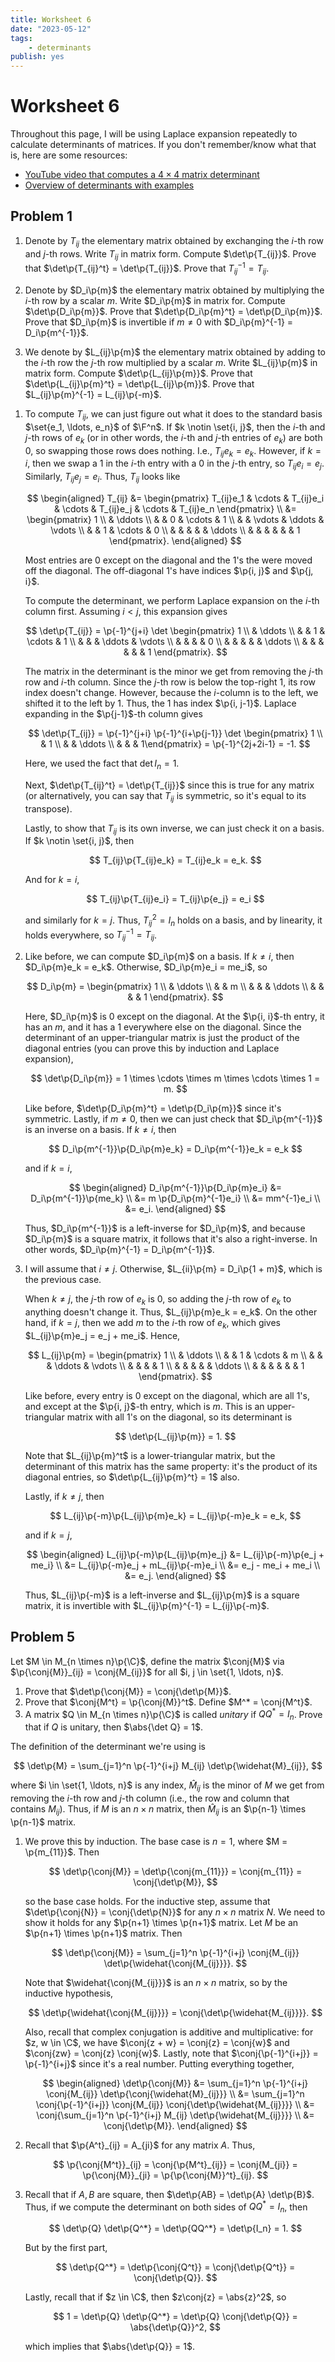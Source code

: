 ```yaml
---
title: Worksheet 6
date: "2023-05-12"
tags:
    - determinants
publish: yes
---
```


# Worksheet 6

Throughout this page, I will be using Laplace expansion repeatedly to calculate determinants of matrices. If you don't remember/know what that is, here are some resources:

-   [YouTube video that computes a $4 \times 4$ matrix determinant](https://www.youtube.com/watch?v=fWzUwrt1Z0s)
-   [Overview of determinants with examples](https://math.libretexts.org/Courses/Community_College_of_Denver/MAT_2562_Differential_Equations_with_Linear_Algebra/12%3A_Matrices_and_Determinants/12.08%3A_Basic_Techniques_of_Determinants)

## Problem 1

1. Denote by $T_{ij}$ the elementary matrix obtained by exchanging the $i$-th row and $j$-th rows. Write $T_{ij}$ in matrix form. Compute $\det\p{T_{ij}}$. Prove that $\det\p{T_{ij}^t} = \det\p{T_{ij}}$. Prove that $T_{ij}^{-1} = T_{ij}$.

2. Denote by $D_i\p{m}$ the elementary matrix obtained by multiplying the $i$-th row by a scalar $m$. Write $D_i\p{m}$ in matrix for. Compute $\det\p{D_i\p{m}}$. Prove that $\det\p{D_i\p{m}^t} = \det\p{D_i\p{m}}$. Prove that $D_i\p{m}$ is invertible if $m \neq 0$ with $D_i\p{m}^{-1} = D_i\p{m^{-1}}$.

3. We denote by $L_{ij}\p{m}$ the elementary matrix obtained by adding to the $i$-th row the $j$-th row multiplied by a scalar $m$. Write $L_{ij}\p{m}$ in matrix form. Compute $\det\p{L_{ij}\p{m}}$. Prove that $\det\p{L_{ij}\p{m}^t} = \det\p{L_{ij}\p{m}}$. Prove that $L_{ij}\p{m}^{-1} = L_{ij}\p{-m}$.

<solution>

1. To compute $T_{ij}$, we can just figure out what it does to the standard basis $\set{e_1, \ldots, e_n}$ of $\F^n$. If $k \notin \set{i, j}$, then the $i$-th and $j$-th rows of $e_k$ (or in other words, the $i$-th and $j$-th entries of $e_k$) are both $0$, so swapping those rows does nothing. I.e., $T_{ij} e_k = e_k$. However, if $k = i$, then we swap a $1$ in the $i$-th entry with a $0$ in the $j$-th entry, so $T_{ij} e_i = e_j$. Similarly, $T_{ij} e_j = e_i$. Thus, $T_{ij}$ looks like

    $$
    \begin{aligned}
      T_{ij}
        &= \begin{pmatrix}
             T_{ij}e_1 & \cdots & T_{ij}e_i & \cdots & T_{ij}e_j & \cdots & T_{ij}e_n
           \end{pmatrix} \\
        &= \begin{pmatrix}
              1 \\
              & \ddots \\
              & & 0 & \cdots & 1 \\
              & & \vdots & \ddots & \vdots  \\
              & & 1 & \cdots & 0 \\
              & & & & & \ddots \\
              & & & & & & 1
           \end{pmatrix}.
    \end{aligned}
    $$

    Most entries are $0$ except on the diagonal and the $1$'s the were moved off the diagonal. The off-diagonal $1$'s have indices $\p{i, j}$ and $\p{j, i}$.

    To compute the determinant, we perform Laplace expansion on the $i$-th column first. Assuming $i < j$, this expansion gives

    $$
    \det\p{T_{ij}}
      = \p{-1}^{j+i}
       \det
        \begin{pmatrix}
          1 \\
          & \ddots \\
          & & 1 & \cdots & 1 \\
          & & & \ddots & \vdots  \\
          & & & & 0 \\
          & & & & & \ddots \\
          & & & & & & 1
        \end{pmatrix}.
    $$

    The matrix in the determinant is the minor we get from removing the $j$-th row and $i$-th column. Since the $j$-th row is below the top-right $1$, its row index doesn't change. However, because the $i$-column is to the left, we shifted it to the left by $1$. Thus, the $1$ has index $\p{i, j-1}$. Laplace expanding in the $\p{j-1}$-th column gives

    $$
    \det\p{T_{ij}}
      = \p{-1}^{j+i} \p{-1}^{i+\p{j-1}} \det \begin{pmatrix} 1 \\ & 1 \\ & & \ddots \\ & & & 1\end{pmatrix}
      = \p{-1}^{2j+2i-1}
      = -1.
    $$

    Here, we used the fact that $\det I_n = 1$.

    Next, $\det\p{T_{ij}^t} = \det\p{T_{ij}}$ since this is true for any matrix (or alternatively, you can say that $T_{ij}$ is symmetric, so it's equal to its transpose).

    Lastly, to show that $T_{ij}$ is its own inverse, we can just check it on a basis. If $k \notin \set{i, j}$, then

    $$
    T_{ij}\p{T_{ij}e_k} = T_{ij}e_k = e_k.
    $$

    And for $k = i$,

    $$
    T_{ij}\p{T_{ij}e_i} = T_{ij}\p{e_j} = e_i
    $$

    and similarly for $k = j$. Thus, $T_{ij}^2 = I_n$ holds on a basis, and by linearity, it holds everywhere, so $T_{ij}^{-1} = T_{ij}$.

2. Like before, we can compute $D_i\p{m}$ on a basis. If $k \neq i$, then $D_i\p{m}e_k = e_k$. Otherwise, $D_i\p{m}e_i = me_i$, so

    $$
    D_i\p{m}
      = \begin{pmatrix}
          1 \\
          & \ddots \\
          & & m \\
          & & & \ddots \\
          & & & & 1
        \end{pmatrix}.
    $$

    Here, $D_i\p{m}$ is $0$ except on the diagonal. At the $\p{i, i}$-th entry, it has an $m$, and it has a $1$ everywhere else on the diagonal. Since the determinant of an upper-triangular matrix is just the product of the diagonal entries (you can prove this by induction and Laplace expansion),

    $$
    \det\p{D_i\p{m}} = 1 \times \cdots \times m \times \cdots \times 1 = m.
    $$

    Like before, $\det\p{D_i\p{m}^t} = \det\p{D_i\p{m}}$ since it's symmetric. Lastly, if $m \neq 0$, then we can just check that $D_i\p{m^{-1}}$ is an inverse on a basis. If $k \neq i$, then

    $$
    D_i\p{m^{-1}}\p{D_i\p{m}e_k} = D_i\p{m^{-1}}e_k = e_k
    $$

    and if $k = i$,

    $$
    \begin{aligned}
      D_i\p{m^{-1}}\p{D_i\p{m}e_i}
        &= D_i\p{m^{-1}}\p{me_k} \\
        &= m \p{D_i\p{m}^{-1}e_i} \\
        &= mm^{-1}e_i \\
        &= e_i.
    \end{aligned}
    $$

    Thus, $D_i\p{m^{-1}}$ is a left-inverse for $D_i\p{m}$, and because $D_i\p{m}$ is a square matrix, it follows that it's also a right-inverse. In other words, $D_i\p{m}^{-1} = D_i\p{m^{-1}}$.

3. I will assume that $i \neq j$. Otherwise, $L_{ii}\p{m} = D_i\p{1 + m}$, which is the previous case.

    When $k \neq j$, the $j$-th row of $e_k$ is $0$, so adding the $j$-th row of $e_k$ to anything doesn't change it. Thus, $L_{ij}\p{m}e_k = e_k$. On the other hand, if $k = j$, then we add $m$ to the $i$-th row of $e_k$, which gives $L_{ij}\p{m}e_j = e_j + me_i$. Hence,

    $$
    L_{ij}\p{m}
      = \begin{pmatrix}
          1 \\
          & \ddots \\
          & & 1 & \cdots & m \\
          & & & \ddots & \vdots  \\
          & & & & 1 \\
          & & & & & \ddots \\
          & & & & & & 1
        \end{pmatrix}.
    $$

    Like before, every entry is $0$ except on the diagonal, which are all $1$'s, and except at the $\p{i, j}$-th entry, which is $m$. This is an upper-triangular matrix with all $1$'s on the diagonal, so its determinant is

    $$
    \det\p{L_{ij}\p{m}} = 1.
    $$

    Note that $L_{ij}\p{m}^t$ is a lower-triangular matrix, but the determinant of this matrix has the same property: it's the product of its diagonal entries, so $\det\p{L_{ij}\p{m}^t} = 1$ also.

    Lastly, if $k \neq j$, then

    $$
    L_{ij}\p{-m}\p{L_{ij}\p{m}e_k} = L_{ij}\p{-m}e_k = e_k,
    $$

    and if $k = j$,

    $$
    \begin{aligned}
      L_{ij}\p{-m}\p{L_{ij}\p{m}e_j}
        &= L_{ij}\p{-m}\p{e_j + me_i} \\
        &= L_{ij}\p{-m}e_j + mL_{ij}\p{-m}e_i \\
        &= e_j - me_i + me_i \\
        &= e_j.
    \end{aligned}
    $$

    Thus, $L_{ij}\p{-m}$ is a left-inverse and $L_{ij}\p{m}$ is a square matrix, it is invertible with $L_{ij}\p{m}^{-1} = L_{ij}\p{-m}$.

</solution>

## Problem 5

Let $M \in M_{n \times n}\p{\C}$, define the matrix $\conj{M}$ via $\p{\conj{M}}_{ij} = \conj{M_{ij}}$ for all $i, j \in \set{1, \ldots, n}$.

1. Prove that $\det\p{\conj{M}} = \conj{\det\p{M}}$.
2. Prove that $\conj{M^t} = \p{\conj{M}}^t$. Define $M^* = \conj{M^t}$.
3. A matrix $Q \in M_{n \times n}\p{\C}$ is called _unitary_ if $QQ^* = I_n$. Prove that if $Q$ is unitary, then $\abs{\det Q} = 1$.

<solution>

The definition of the determinant we're using is

$$
\det\p{M} = \sum_{j=1}^n \p{-1}^{i+j} M_{ij} \det\p{\widehat{M}_{ij}},
$$

where $i \in \set{1, \ldots, n}$ is any index, $\widehat{M}_{ij}$ is the minor of $M$ we get from removing the $i$-th row and $j$-th column (i.e., the row and column that contains $M_{ij}$). Thus, if $M$ is an $n \times n$ matrix, then $\widehat{M}_{ij}$ is an $\p{n-1} \times \p{n-1}$ matrix.

1. We prove this by induction. The base case is $n = 1$, where $M = \p{m_{11}}$. Then

    $$
    \det\p{\conj{M}} = \det\p{\conj{m_{11}}} = \conj{m_{11}} = \conj{\det\p{M}},
    $$

    so the base case holds. For the inductive step, assume that $\det\p{\conj{N}} = \conj{\det\p{N}}$ for any $n \times n$ matrix $N$. We need to show it holds for any $\p{n+1} \times \p{n+1}$ matrix. Let $M$ be an $\p{n+1} \times \p{n+1}$ matrix. Then

    $$
    \det\p{\conj{M}}
      = \sum_{j=1}^n \p{-1}^{i+j} \conj{M_{ij}} \det\p{\widehat{\conj{M_{ij}}}}.
    $$

    Note that $\widehat{\conj{M_{ij}}}$ is an $n \times n$ matrix, so by the inductive hypothesis,

    $$
    \det\p{\widehat{\conj{M_{ij}}}}
      = \conj{\det\p{\widehat{M_{ij}}}}.
    $$

    Also, recall that complex conjugation is additive and multiplicative: for $z, w \in \C$, we have $\conj{z + w} = \conj{z} = \conj{w}$ and $\conj{zw} = \conj{z} \conj{w}$. Lastly, note that $\conj{\p{-1}^{i+j}} = \p{-1}^{i+j}$ since it's a real number. Putting everything together,

    $$
    \begin{aligned}
      \det\p{\conj{M}}
        &= \sum_{j=1}^n \p{-1}^{i+j} \conj{M_{ij}} \det\p{\conj{\widehat{M}_{ij}}} \\
        &= \sum_{j=1}^n \conj{\p{-1}^{i+j}} \conj{M_{ij}} \conj{\det\p{\widehat{M_{ij}}}} \\
        &= \conj{\sum_{j=1}^n \p{-1}^{i+j} M_{ij} \det\p{\widehat{M_{ij}}}} \\
        &= \conj{\det\p{M}}.
    \end{aligned}
    $$

2. Recall that $\p{A^t}_{ij} = A_{ji}$ for any matrix $A$. Thus,

    $$
    \p{\conj{M^t}}_{ij}
      = \conj{\p{M^t}_{ij}}
      = \conj{M_{ji}}
      = \p{\conj{M}}_{ji}
      = \p{\p{\conj{M}}^t}_{ij}.
    $$

3. Recall that if $A, B$ are square, then $\det\p{AB} = \det\p{A} \det\p{B}$. Thus, if we compute the determinant on both sides of $QQ^* = I_n$, then

    $$
    \det\p{Q} \det\p{Q^*} = \det\p{QQ^*} = \det\p{I_n} = 1.
    $$

    But by the first part,

    $$
    \det\p{Q^*}
      = \det\p{\conj{Q^t}}
      = \conj{\det\p{Q^t}}
      = \conj{\det\p{Q}}.
    $$

    Lastly, recall that if $z \in \C$, then $z\conj{z} = \abs{z}^2$, so

    $$
    1
      = \det\p{Q} \det\p{Q^*}
      = \det\p{Q} \conj{\det\p{Q}}
      = \abs{\det\p{Q}}^2,
    $$

    which implies that $\abs{\det\p{Q}} = 1$.

</solution>
